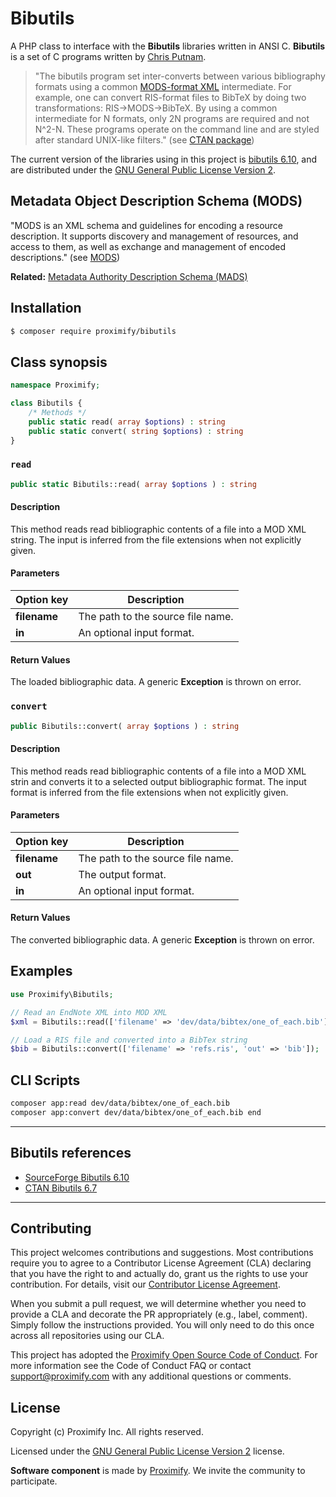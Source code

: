 # Bibutils

A PHP class to interface with the **Bibutils** libraries written in ANSI C. **Bibutils** is a set of C programs written by [Chris Putnam](https://ctan.org/author/putnam).

> "The bibutils program set inter-converts between various bibliography formats using a common [MODS-format XML](https://www.loc.gov/standards/mods/) intermediate. For example, one can convert RIS-format files to BibTeX by doing two transformations: RIS->MODS->BibTeX. By using a common intermediate for N formats, only 2N programs are required and not N^2-N. These programs operate on the command line and are styled after standard UNIX-like filters." (see [CTAN package](https://ctan.org/pkg/bibutils))

The current version of the libraries using in this project is [bibutils 6.10](https://sourceforge.net/projects/bibutils/files/), and are distributed under the [GNU General Public License Version 2](https://www.gnu.org/licenses/old-licenses/gpl-2.0.en.html).

## Metadata Object Description Schema (MODS)

"MODS is an XML schema and guidelines for encoding a resource description. It supports discovery and management of resources, and access to them, as well as exchange and management of encoded descriptions." (see [MODS](https://www.loc.gov/standards/mods/design-principles-mods-mads.html))

**Related:** [Metadata Authority Description Schema (MADS)](https://www.loc.gov/standards/mods/design-principles-mods-mads.html)

## Installation

```bash
$ composer require proximify/bibutils
```

## Class synopsis

```php
namespace Proximify;

class Bibutils {
    /* Methods */
    public static read( array $options) : string
    public static convert( string $options) : string
}
```

### `read`

```php
public static Bibutils::read( array $options ) : string
```

#### Description

This method reads read bibliographic contents of a file into a MOD XML string.
The input is inferred from the file extensions when not explicitly given.

#### Parameters

| Option key   | Description                       |
| ------------ | --------------------------------- |
| **filename** | The path to the source file name. |
| **in**       | An optional input format.         |

#### Return Values

The loaded bibliographic data. A generic **Exception** is thrown on error.

### `convert`

```php
public Bibutils::convert( array $options ) : string
```

#### Description

This method reads read bibliographic contents of a file into a MOD XML strin and converts it to a selected output bibliographic format. The input format is inferred from the file extensions when not explicitly given.

#### Parameters

| Option key   | Description                       |
| ------------ | --------------------------------- |
| **filename** | The path to the source file name. |
| **out**      | The output format.                |
| **in**       | An optional input format.         |

#### Return Values

The converted bibliographic data. A generic **Exception** is thrown on error.

## Examples

```php
use Proximify\Bibutils;

// Read an EndNote XML into MOD XML
$xml = Bibutils::read(['filename' => 'dev/data/bibtex/one_of_each.bib']);

// Load a RIS file and converted into a BibTex string
$bib = Bibutils::convert(['filename' => 'refs.ris', 'out' => 'bib']);
```

## CLI Scripts

```bash
composer app:read dev/data/bibtex/one_of_each.bib
composer app:convert dev/data/bibtex/one_of_each.bib end
```

---

## Bibutils references

-   [SourceForge Bibutils 6.10](https://sourceforge.net/projects/bibutils/files/bibutils_6.10_src.tgz/download)
-   [CTAN Bibutils 6.7](http://mirrors.ctan.org/biblio/bibtex/utils/bibutils/bibutils_6.7_src.tgz)

---

## Contributing

This project welcomes contributions and suggestions. Most contributions require you to agree to a Contributor License Agreement (CLA) declaring that you have the right to and actually do, grant us the rights to use your contribution. For details, visit our [Contributor License Agreement](https://github.com/Proximify/community/blob/master/docs/proximify-contribution-license-agreement.pdf).

When you submit a pull request, we will determine whether you need to provide a CLA and decorate the PR appropriately (e.g., label, comment). Simply follow the instructions provided. You will only need to do this once across all repositories using our CLA.

This project has adopted the [Proximify Open Source Code of Conduct](https://github.com/Proximify/community/blob/master/docs/code_of_conduct.md). For more information see the Code of Conduct FAQ or contact support@proximify.com with any additional questions or comments.

## License

Copyright (c) Proximify Inc. All rights reserved.

Licensed under the [GNU General Public License Version 2](https://www.gnu.org/licenses/old-licenses/gpl-2.0.en.html) license.

**Software component** is made by [Proximify](https://proximify.com). We invite the community to participate.

